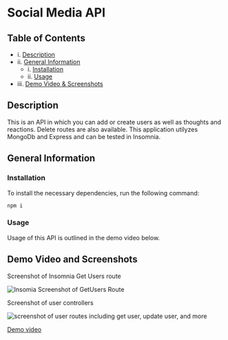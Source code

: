 # Social Media API

  ## Table of Contents
  
  - i. [Description](#description)
  - ii. [General Information](#general-information)
    - i. [Installation](#installation)
    - ii. [Usage](#usage)
  - iii. [Demo Video & Screenshots](#demo-video-&-screenshots)

  ## Description
 
  This is an API in which you can add or create users as well as thoughts and reactions. Delete routes are also available. This application utilyzes MongoDb and Express and can be tested in Insomnia. 

  ## General Information
  
  ### Installation
  
  To install the necessary dependencies, run the following command:
  
  ```npm i ```

  ### Usage 

  Usage of this API is outlined in the demo video below. 
  
## Demo Video and Screenshots

Screenshot of Insomnia Get Users route

![Insomia Screenshot of GetUsers Route](./assets/images/insomnia.png)
 
Screenshot of user controllers

![screenshot of user routes including get user, update user, and more](./assets/images/controllers.png)

[Demo video](https://www.youtube.com/watch?v=92qUAcp7H30)



